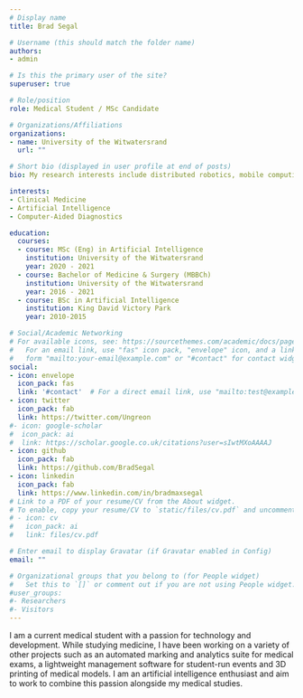 ```yaml
---
# Display name
title: Brad Segal

# Username (this should match the folder name)
authors:
- admin

# Is this the primary user of the site?
superuser: true

# Role/position
role: Medical Student / MSc Candidate

# Organizations/Affiliations
organizations:
- name: University of the Witwatersrand
  url: ""

# Short bio (displayed in user profile at end of posts)
bio: My research interests include distributed robotics, mobile computing and programmable matter.

interests:
- Clinical Medicine
- Artificial Intelligence
- Computer-Aided Diagnostics

education:
  courses:
  - course: MSc (Eng) in Artificial Intelligence
    institution: University of the Witwatersrand
    year: 2020 - 2021
  - course: Bachelor of Medicine & Surgery (MBBCh)
    institution: University of the Witwatersrand
    year: 2016 - 2021
  - course: BSc in Artificial Intelligence
    institution: King David Victory Park
    year: 2010-2015

# Social/Academic Networking
# For available icons, see: https://sourcethemes.com/academic/docs/page-builder/#icons
#   For an email link, use "fas" icon pack, "envelope" icon, and a link in the
#   form "mailto:your-email@example.com" or "#contact" for contact widget.
social:
- icon: envelope
  icon_pack: fas
  link: '#contact'  # For a direct email link, use "mailto:test@example.org".
- icon: twitter
  icon_pack: fab
  link: https://twitter.com/Ungreon
#- icon: google-scholar
#  icon_pack: ai
#  link: https://scholar.google.co.uk/citations?user=sIwtMXoAAAAJ
- icon: github
  icon_pack: fab
  link: https://github.com/BradSegal
- icon: linkedin
  icon_pack: fab
  link: https://www.linkedin.com/in/bradmaxsegal
# Link to a PDF of your resume/CV from the About widget.
# To enable, copy your resume/CV to `static/files/cv.pdf` and uncomment the lines below.
# - icon: cv
#   icon_pack: ai
#   link: files/cv.pdf

# Enter email to display Gravatar (if Gravatar enabled in Config)
email: ""

# Organizational groups that you belong to (for People widget)
#   Set this to `[]` or comment out if you are not using People widget.
#user_groups:
#- Researchers
#- Visitors
---
```


I am a current medical student with a passion for technology and development. While studying medicine, I have been working on a variety of other projects such as an automated marking and analytics suite for medical exams, a lightweight management software for student-run events and 3D printing of medical models. I am an artificial intelligence enthusiast and aim to work to combine this passion alongside my medical studies.
